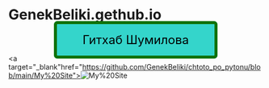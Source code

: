 # GenekBeliki.gethub.io
<style>
.cwd{text-align:center;}
.cwda{cursor:pointer;font-size:24px;text-decoration:none;padding:17px 51px;color:#000000;background-color:#34d5cb;border-radius:7px;border:6px solid #0f7208;}
.cwda:hover{background-color:#dc0909;color:#ffffff;}
</style>
<p class="cwd"><a href="https://github.com/GenekBeliki/chtoto_po_pytonu" target="_blank" class="cwda" title="Гитхаб Шумилова">Гитхаб Шумилова</a></p>

<a target="_blank"href="https://github.com/GenekBeliki/chtoto_po_pytonu/blob/main/My%20Site"><img style="border:0px;" src="https://images.webestools.com/buttons.php?frm=1&btn_type=48&txt=My%20Site" onmouseover="this.src='https://images.webestools.com/buttons.php?frm=2&btn_type=48&txt=My%20Site'" onmouseout="this.src='https://images.webestools.com/buttons.php?frm=1&btn_type=48&txt=My%20Site';" alt="My%20Site" /></a><script type="text/javascript">img=new Image();img.src= "https://images.webestools.com/buttons.php?frm=2&btn_type=48&txt=My%20Site";</script>

